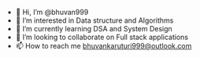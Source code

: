 - 👋 Hi, I’m @bhuvan999
- 👀 I’m interested in Data structure and Algorithms
- 🌱 I’m currently learning DSA and System Design
- 💞️ I’m looking to collaborate on Full stack applications
- 📫 How to reach me bhuvankaruturi999@outlook.com

<!---
bhuvan999/bhuvan999 is a ✨ special ✨ repository because its `README.md` (this file) appears on your GitHub profile.
You can click the Preview link to take a look at your changes.
--->
